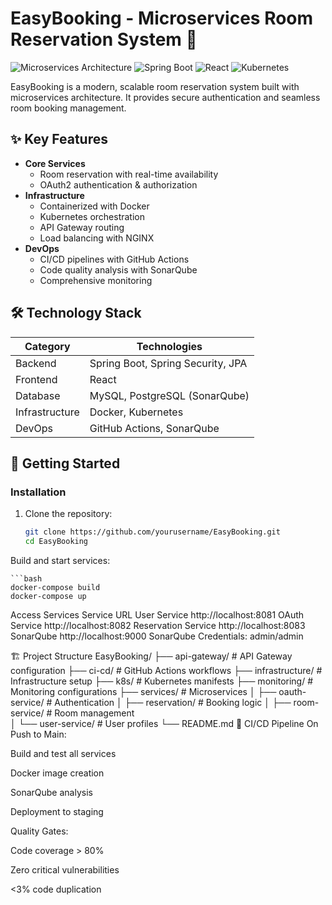 # EasyBooking - Microservices Room Reservation System 🏨

![Microservices Architecture](https://img.shields.io/badge/Architecture-Microservices-blue) ![Spring Boot](https://img.shields.io/badge/Backend-Spring%20Boot-green) ![React](https://img.shields.io/badge/Frontend-React-blue) ![Kubernetes](https://img.shields.io/badge/Deployment-Kubernetes-326CE5)

EasyBooking is a modern, scalable room reservation system built with microservices architecture. It provides secure authentication and seamless room booking management.

## ✨ Key Features

- **Core Services**
  - Room reservation with real-time availability
  - OAuth2 authentication & authorization
- **Infrastructure**
  - Containerized with Docker
  - Kubernetes orchestration
  - API Gateway routing
  - Load balancing with NGINX
- **DevOps**
  - CI/CD pipelines with GitHub Actions
  - Code quality analysis with SonarQube
  - Comprehensive monitoring

## 🛠 Technology Stack

| Category        | Technologies                          |
|-----------------|---------------------------------------|
| Backend         | Spring Boot, Spring Security, JPA     |
| Frontend        | React                                 |
| Database        | MySQL, PostgreSQL (SonarQube)         |
| Infrastructure  | Docker, Kubernetes                    |
| DevOps          | GitHub Actions, SonarQube             |

## 🚀 Getting Started

### Installation
1. Clone the repository:
    ```bash
    git clone https://github.com/yourusername/EasyBooking.git
    cd EasyBooking
    
Build and start services:

    ```bash
    docker-compose build
    docker-compose up
    
Access Services
Service	URL
User Service	http://localhost:8081
OAuth Service	http://localhost:8082
Reservation Service	http://localhost:8083
SonarQube	http://localhost:9000
SonarQube Credentials: admin/admin

🏗 Project Structure
EasyBooking/
├── api-gateway/          # API Gateway configuration
├── ci-cd/                # GitHub Actions workflows
├── infrastructure/       # Infrastructure setup
├── k8s/                  # Kubernetes manifests
├── monitoring/           # Monitoring configurations
├── services/             # Microservices
│   ├── oauth-service/    # Authentication
│   ├── reservation/      # Booking logic
│   ├── room-service/     # Room management  
│   └── user-service/     # User profiles
└── README.md
🔄 CI/CD Pipeline
On Push to Main:

Build and test all services

Docker image creation

SonarQube analysis

Deployment to staging

Quality Gates:

Code coverage > 80%

Zero critical vulnerabilities

<3% code duplication
